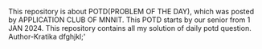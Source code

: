 This repository is about POTD(PROBLEM OF THE DAY), which was posted by APPLICATION CLUB OF MNNIT.
This POTD starts by our senior from 1 JAN 2024.
This repository contains all my solution of daily potd question.
Author-Kratika
dfghjkl;'